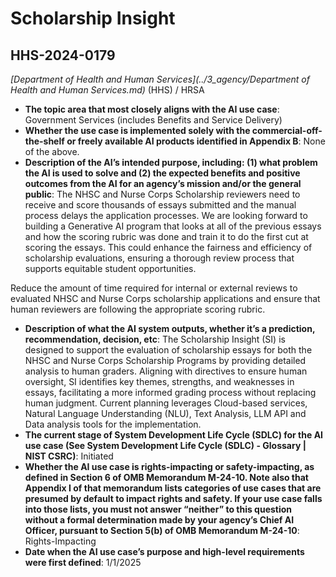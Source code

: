# Scholarship Insight
## HHS-2024-0179
_[Department of Health and Human Services](../3_agency/Department of Health and Human Services.md)_ (HHS) / HRSA


+ **The topic area that most closely aligns with the AI use case**: Government Services (includes Benefits and Service Delivery)
+ **Whether the use case is implemented solely with the commercial-off-the-shelf or freely available AI products identified in Appendix B**: None of the above.
+ **Description of the AI’s intended purpose, including: (1) what problem the AI is used to solve and (2) the expected benefits and positive outcomes from the AI for an agency’s mission and/or the general public**: The NHSC and Nurse Corps Scholarship reviewers need to receive and score thousands of essays submitted and the manual process delays the application processes. We are looking forward to building a Generative AI program that looks at all of the previous essays and how the scoring rubric was done and train it to do the first cut at scoring the essays. This could enhance the fairness and efficiency of scholarship evaluations, ensuring a thorough review process that supports equitable student opportunities.

Reduce the amount of time required for internal or external reviews to evaluated NHSC and Nurse Corps scholarship applications and ensure that human reviewers are following the appropriate scoring rubric.
+ **Description of what the AI system outputs, whether it’s a prediction, recommendation, decision, etc**: The Scholarship Insight (SI) is designed to support the evaluation of scholarship essays for both the NHSC and Nurse Corps Scholarship Programs by providing detailed analysis to human graders. Aligning with directives to ensure human oversight, SI identifies key themes, strengths, and weaknesses in essays, facilitating a more informed grading process without replacing human judgment. Current planning leverages Cloud-based services, Natural Language Understanding (NLU), Text Analysis, LLM API and Data analysis tools for the implementation.
+ **The current stage of System Development Life Cycle (SDLC) for the AI use case (See System Development Life Cycle (SDLC) - Glossary | NIST CSRC)**: Initiated
+ **Whether the AI use case is rights-impacting or safety-impacting, as defined in Section 6 of OMB Memorandum M-24-10. Note also that Appendix I of that memorandum lists categories of use cases that are presumed by default to impact rights and safety. If your use case falls into those lists, you must not answer “neither” to this question without a formal determination made by your agency’s Chief AI Officer, pursuant to Section 5(b) of OMB Memorandum M-24-10**: Rights-Impacting
+ **Date when the AI use case’s purpose and high-level requirements were first defined**: 1/1/2025